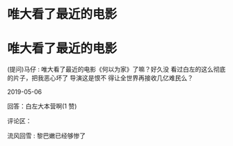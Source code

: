 # 唯大看了最近的电影

# 唯大看了最近的电影

(提问)马仔 : 唯大看了最近的电影《何以为家》了嘛？好久没 看过白左的这么彻底的片子，把我恶心坏了 导演这是恨不 得让全世界再接收几亿难民么？

2019-05-06

回答：白左大本营啊(1 赞)

评论区：

流风回雪 : 黎巴嫩已经够惨了